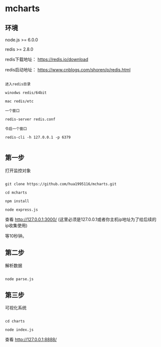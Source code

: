 # mcharts

## 环境

node.js >= 6.0.0

redis >= 2.8.0

redis下载地址： https://redis.io/download

redis启动地址： https://www.cnblogs.com/shoren/p/redis.html

```

进入redis目录

winodws redis/64bit

mac redis/etc

一个窗口

redis-server redis.conf 

令启一个窗口

redis-cli -h 127.0.0.1 -p 6379


```


## 第一步

打开监控对象

```

git clone https://github.com/hua1995116/mcharts.git

cd mcharts

npm install 

node express.js

```

查看 http://127.0.0.1:3000/ (这里必须是127.0.0.1或者你主机ip地址为了给后续的ip收集使用)

等10秒钟。

## 第二步

解析数据

```

node parse.js

```

## 第三步

可视化系统

```

cd charts

node index.js

```

查看 http://127.0.0.1:8888/